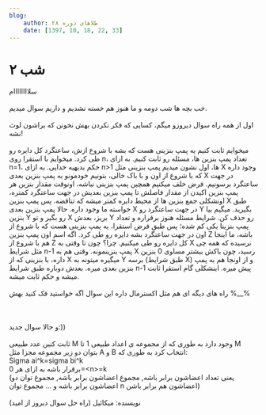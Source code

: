 ```yaml
---
blog:
    author: طلاهای دوره ۲۸
    date: [1397, 10, 18, 22, 33]
---
```

# شب ۲

<div class="cnt">
<div>سلاااااااام</div>
<div> </div>
<div>خب بچه ها شب دومه و ما هنوز هم خسته نشدیم و داریم سوال میدیم.</div>
<div> </div>
<div>اول از همه راه سوال دیروزو میگم، کسایی که فکر نکردن بهش نخونن که براشون لوث نشه!</div>
<div> </div>
<div>میخوایم ثابت کنیم یه پمپ بنزینی هست که بشه با شروع ازش، ساعتگرد کل دایره رو طی کرد. میخوایم با استقرا روی n، تعداد پمپ بنزین ها، مسئله رو ثابت کنیم. به ازای n=1، حکم بدیهیه خدایی. به ازای n&gt;1 ها، اول نشون میدیم پمپ بنزینی مثل X وجود داره که با شروع از اون و با باک خالی، بتونیم خودمونو به پمپ بنزین بعدی X در جهت ساعتگرد برسونیم. فرض خلف میکنیم همچین پمپ بنزینی نباشه، اونوقت مقدار بنزین هر پمپ بنزین اکیدن از مقدار فاصلش تا پمپ بنزین بعدیش در جهت ساعتگرد کمتره، اونشکلی جمع بنزین ها از محیط دایره کمتر میشه که تناقضه. پس پمپ بنزین X طبق خواسته ما وجود داره. حالا پمپ بنزین بعدی X در جهت ساعتگرد رو Y بگیرید. میگیم بیا بنزین Y رو بگیر و تو X بریز، بعدش Y رو حذف کن. شرایط مسئله هنوز برقراره و تعداد پمپ بنزینا یکی کم شده؛ پس طبق فرض استقرا، یه پمپ بنزینی هست که با شروع از اون در جهت ساعتگرد بشه دایره رو طی کرد. اگه اسم اون پمپ بنزین Z باشه، ما اینجا هم با شروع از Z کل دایره رو طی میکنیم. چرا؟ چون تا وقتی به X نرسیده که همه چی مثل شرایط n-1 پمپ بنزینمونه. وقتی هم به X رسید، چون باکش بیشتر مساوی 0 بنزین داره، با بنزینی که از X میگیره میتونه به Y برسه (طبق شرایط X) و از اونجا هم به پمپ بنزین بعدی میره. بعدش دوباره طبق شرایط n-1 پیش میره. اینشکلی گام استقرا ثابت میشه و حکم ثابت میشه.</div>
<div> </div>
<div>راه های دیگه ای هم مثل اکسترمال داره این سوال اگه خواستید فک کنید بهش %__%</div>
<div> </div>
<div> </div>
<div> </div>
<div>و حالا سوال جدید:))</div>
<div> </div>
<div>ثابت کنین عدد طبیعی M وجود دارد به طوری که از مجموعه ی اعداد طبیعی 1 تا M</div>
<div>بتوان دو زیر مجموعه مجزا مثل A و B انتخاب کرد به طوری که:</div>
<div>Sigma ai^k=sigma bi^k</div>
<div>برقرار باشه به ازای هر 0=&lt;n&gt;=k</div>
<div>(یعنی تعداد اعضاشون برابر باشه, مجموع اعضاشون برابر باشه, مجموع توان دو اعضاشون برابر باشه و ... مجموع توان n اعضاشون هم برابر باشن)</div>
<div> </div>
<div>نویسنده: میکائیل (راه حل سوال دیروز از امید)</div>
</div>
